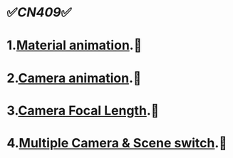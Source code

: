 # ✅<em>CN409</em>✅
# 1.[Material animation](https://www.youtube.com/watch?v=2pFydU5zGec).🚀

# 2.[Camera animation](https://www.youtube.com/watch?v=cUiV5IDYxiE).🚀

# 3.[Camera Focal Length](https://www.youtube.com/watch?v=ulY8NsvKfos).🚀

# 4.[Multiple Camera & Scene switch](https://www.youtube.com/watch?v=EIYfQvqmbE4).🚀
